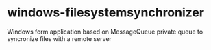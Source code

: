 # windows-filesystemsynchronizer
Windows form application based on MessageQueue private queue to syncronize files with a remote server
